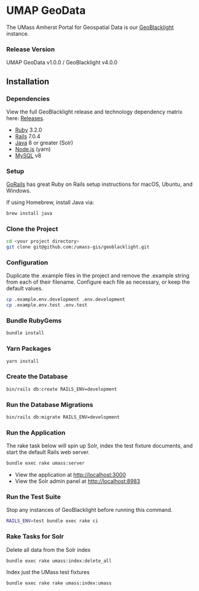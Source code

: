# UMAP GeoData
The UMass Amherst Portal for Geospatial Data is our [GeoBlacklight](https://geoblacklight.org) instance.

### Release Version
UMAP GeoData v1.0.0 / GeoBlacklight v4.0.0

## Installation

### Dependencies

View the full GeoBlacklight release and technology dependency matrix here: [Releases](https://geoblacklight.org/docs/overview/releases/).

* [Ruby](https://www.ruby-lang.org/en/) 3.2.0
* [Rails](https://rubyonrails.org) 7.0.4
* [Java](https://www.java.com/en/) 8 or greater (Solr)
* [Node.js](https://nodejs.org/en/) (yarn)
* [MySQL](https://dev.mysql.com/downloads/mysql/) v8

### Setup

[GoRails](https://gorails.com/setup) has great Ruby on Rails setup instructions for macOS, Ubuntu, and Windows.

If using Homebrew, install Java via:

```bash
brew install java
```

### Clone the Project

```bash
cd <your project directory>
git clone git@github.com:/umass-gis/geoblacklight.git
```

### Configuration

Duplicate the .example files in the project and remove the .example string from each of their filename. Configure each file as necessary, or keep the default values.

```bash
cp .example.env.development .env.development  
cp .example.env.test .env.test
```

### Bundle RubyGems

```bash
bundle install
```

### Yarn Packages

```bash
yarn install
```

### Create the Database

```bash
bin/rails db:create RAILS_ENV=development
```

### Run the Database Migrations

```bash
bin/rails db:migrate RAILS_ENV=development
```

### Run the Application

The rake task below will spin up Solr, index the test fixture documents, and start the default Rails web server.

```bash
bundle exec rake umass:server
```

* View the application at [http://localhost:3000](http://localhost:3000)
* View the Solr admin panel at [http://localhost:8983](http://localhost:8983)

### Run the Test Suite

Stop any instances of GeoBlacklight before running this command.

```bash
RAILS_ENV=test bundle exec rake ci
```

### Rake Tasks for Solr

Delete all data from the Solr index

```bash
bundle exec rake umass:index:delete_all
```

Index just the UMass test fixtures

```bash
bundle exec rake rake umass:index:umass
```
